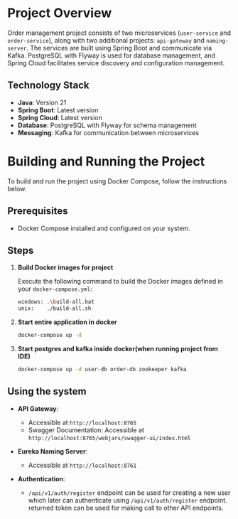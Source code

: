 # Project Overview

Order management project consists of two microservices (`user-service` and `order-service`), along with two additional projects: `api-gateway` and `naming-server`. The services are built using Spring Boot and communicate via Kafka. PostgreSQL with Flyway is used for database management, and Spring Cloud facilitates service discovery and configuration management.

## Technology Stack

- **Java**: Version 21
- **Spring Boot**: Latest version
- **Spring Cloud**: Latest version
- **Database**: PostgreSQL with Flyway for schema management
- **Messaging**: Kafka for communication between microservices

# Building and Running the Project

To build and run the project using Docker Compose, follow the instructions below.

## Prerequisites

- Docker Compose installed and configured on your system.

## Steps

1. **Build Docker images for project**

   Execute the following command to build the Docker images defined in your `docker-compose.yml`:

   ```sh
   windows: .\build-all.bat
   unix:    ./build-all.sh
   ```
2. **Start entire application in docker**
   ```sh
   docker-compose up -d
   ```
3. **Start postgres and kafka inside docker(when running project from IDE)**
   ```sh
   docker-compose up -d user-db order-db zookeeper kafka
   ```
## Using the system
- **API Gateway**:
    - Accessible at `http://localhost:8765`
    - Swagger Documentation: Accessible at `http://localhost:8765/webjars/swagger-ui/index.html`

- **Eureka Naming Server**:
    - Accessible at `http://localhost:8761`
- **Authentication**:
    - `/api/v1/auth/register` endpoint can be used for creating a new user which later can authenticate using `/api/v1/auth/register` endpoint. returned token can be used for making call to other API endpoints.
